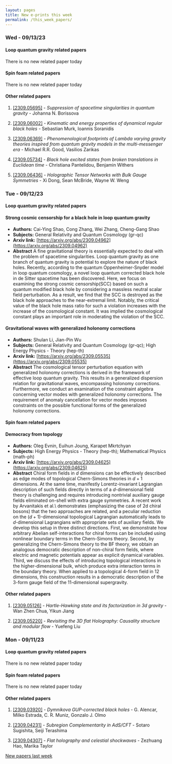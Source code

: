 ```yaml
---
layout: pages
title: New e-prints this week
permalink: /this_week_papers/
---
```




### Wed - 09/13/23

#### Loop quantum gravity related papers

There is no new related paper today 

#### Spin foam related papers

There is no new related paper today 



#### Other related papers

1. [[2309.05695]](https://arxiv.org/abs/2309.05695) - *Suppression of spacetime singularities in quantum gravity* - Johanna N. Borissova

1. [[2309.06002]](https://arxiv.org/abs/2309.06002) - *Kinematic and energy properties of dynamical regular black holes* - Sebastian Murk, Ioannis Soranidis

1. [[2309.06369]](https://arxiv.org/abs/2309.06369) - *Phenomenological footprints of Lambda varying gravity theories inspired  from quantum gravity models in the multi-messenger era* - Michael R.R. Good, Vasilios Zarikas

1. [[2309.05734]](https://arxiv.org/abs/2309.05734) - *Black hole excited states from broken translations in Euclidean time* - Christiana Pantelidou, Benjamin Withers

1. [[2309.06436]](https://arxiv.org/abs/2309.06436) - *Holographic Tensor Networks with Bulk Gauge Symmetries* - Xi Dong, Sean McBride, Wayne W. Weng



### Tue - 09/12/23

#### Loop quantum gravity related papers

#### **Strong cosmic censorship for a black hole in loop quantum gravity**
 - **Authors:** Cai-Ying Shao, Cong Zhang, Wei Zhang, Cheng-Gang Shao
 - **Subjects:** General Relativity and Quantum Cosmology (gr-qc)
 - **Arxiv link:** [https://arxiv.org/abs/2309.04962](https://arxiv.org/abs/2309.04962)
 - **Abstract**
 A fine gravitational theory is essentially expected to deal with the problem of spacetime singularities. Loop quantum gravity as one branch of quantum gravity is potential to explore the nature of black holes. Recently, according to the quantum Oppenheimer-Snyder model in loop quantum cosmology, a novel loop quantum corrected black hole in de Sitter spacetime has been discovered. Here, we focus on examining the strong cosmic censorship(SCC) based on such a quantum modified black hole by considering a massless neutral scalar field perturbation. As a result, we find that the SCC is destroyed as the black hole approaches to the near-extremal limit. Notably, the critical value of the black hole mass ratio for such a violation increases with the increase of the cosmological constant. It was implied the cosmological constant plays an important role in moderating the violation of the SCC. 

#### **Gravitational waves with generalized holonomy corrections**
 - **Authors:** Shulan Li, Jian-Pin Wu
 - **Subjects:** General Relativity and Quantum Cosmology (gr-qc); High Energy Physics - Theory (hep-th)
 - **Arxiv link:** [https://arxiv.org/abs/2309.05535](https://arxiv.org/abs/2309.05535)
 - **Abstract**
 The cosmological tensor perturbation equation with generalized holonomy corrections is derived in the framework of effective loop quantum gravity. This results in a generalized dispersion relation for gravitational waves, encompassing holonomy corrections. Furthermore, we conduct an examination of the constraint algebra concerning vector modes with generalized holonomy corrections. The requirement of anomaly cancellation for vector modes imposes constraints on the possible functional forms of the generalized holonomy corrections. 

#### Spin foam related papers

#### **Democracy from topology**
 - **Authors:** Oleg Evnin, Euihun Joung, Karapet Mkrtchyan
 - **Subjects:** High Energy Physics - Theory (hep-th); Mathematical Physics (math-ph)
 - **Arxiv link:** [https://arxiv.org/abs/2309.04625](https://arxiv.org/abs/2309.04625)
 - **Abstract**
 Chiral form fields in $d$ dimensions can be effectively described as edge modes of topological Chern-Simons theories in $d+1$ dimensions. At the same time, manifestly Lorentz-invariant Lagrangian description of such fields directly in terms of a $d$-dimensional field theory is challenging and requires introducing nontrivial auxiliary gauge fields eliminated on-shell with extra gauge symmetries. A recent work by Arvanitakis et al.\ demonstrates (emphasizing the case of 2d chiral bosons) that the two approaches are related, and a peculiar reduction on the $(d+1)$-dimensional topological Lagrangian automatically leads to $d$-dimensional Lagrangians with appropriate sets of auxiliary fields. We develop this setup in three distinct directions. First, we demonstrate how arbitrary Abelian self-interactions for chiral forms can be included using nonlinear boundary terms in the Chern-Simons theory. Second, by generalizing the Chern-Simons theory to the BF theory, we obtain an analogous democratic description of non-chiral form fields, where electric and magnetic potentials appear as explicit dynamical variables. Third, we discuss the effects of introducing topological interactions in the higher-dimensional bulk, which produce extra interaction terms in the boundary theory. When applied to a topological 4-form field in 12 dimensions, this construction results in a democratic description of the 3-form gauge field of the 11-dimensional supergravity. 



#### Other related papers

1. [[2309.05126]](https://arxiv.org/abs/2309.05126) - *Hartle-Hawking state and its factorization in 3d gravity* - Wan Zhen Chua, Yikun Jiang

1. [[2309.05220]](https://arxiv.org/abs/2309.05220) - *Revisiting the 3D flat Holography: Causality structure and modular flow* - Yuefeng Liu



### Mon - 09/11/23

#### Loop quantum gravity related papers

There is no new related paper today 

#### Spin foam related papers

There is no new related paper today 



#### Other related papers

1. [[2309.03920]](https://arxiv.org/abs/2309.03920) - *Dymnikova GUP-corrected black holes* - G. Alencar, Milko Estrada, C. R. Muniz, Gonzalo J. Olmo

1. [[2309.04231]](https://arxiv.org/abs/2309.04231) - *Subregion Complementarity in AdS/CFT* - Sotaro Sugishita, Seiji Terashima

1. [[2309.04307]](https://arxiv.org/abs/2309.04307) - *Flat holography and celestial shockwaves* - Zezhuang Hao, Marika Taylor






[New papers last week]({{site.url}}/archived/weekly/pre-prints/2023/09/11/archived_weekly_papers.html)